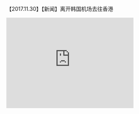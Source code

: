 【2017.11.30】【新闻】离开韩国机场去往香港     
<div class="embed-container">
  <iframe
      src="https://video.h5.weibo.cn/1034:0a15fbf1e472eaad63c6eb671c0b2558/4179743388149403"
      width="335"
      height="240"
      frameborder="0"
      allowfullscreen="">
  </iframe>
</div>
